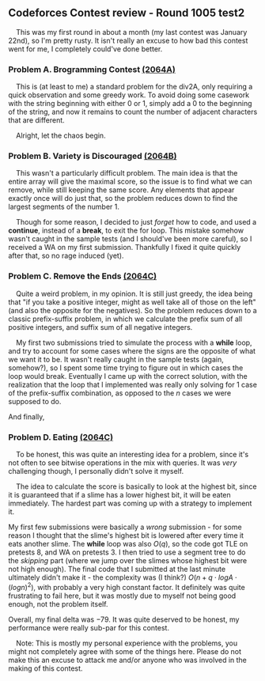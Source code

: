 ## Codeforces Contest review - Round 1005 test2

&nbsp;&nbsp;&nbsp;&nbsp;This was my first round in about a month \(my last contest was January 22nd\), so I'm pretty rusty. It isn't really an excuse to how bad this contest went for me, I completely could've done better.

### Problem A. Brogramming Contest [\(2064A\)](https://codeforces.com/contest/2064/problem/A)
&nbsp;&nbsp;&nbsp;&nbsp;This is (at least to me) a standard problem for the div2A, only requiring a quick observation and some greedy work. To avoid doing some casework with the string beginning with either $0$ or $1$, simply add a $0$ to the beginning of the string, and now it remains to count the number of adjacent characters that are different.

&nbsp;&nbsp;&nbsp;&nbsp;Alright, let the chaos begin.

### Problem B. Variety is Discouraged [(2064B)](https://codeforces.com/contest/2064/problem/B)

&nbsp;&nbsp;&nbsp;&nbsp;This wasn't a particularly difficult problem. The main idea is that the entire array will give the maximal score, so the issue is to find what we can remove, while still keeping the same score. Any elements that appear exactly once will do just that, so the problem reduces down to find the largest segments of the number $1$.

&nbsp;&nbsp;&nbsp;&nbsp;Though for some reason, I decided to just *forget* how to code, and used a **continue**, instead of a **break**, to exit the for loop. This mistake somehow wasn't caught in the sample tests (and I should've been more careful), so I received a WA on my first submission. Thankfully I fixed it quite quickly after that, so no rage induced (yet).

### Problem C. Remove the Ends [(2064C)](https://codeforces.com/contest/2064/problem/C)
&nbsp;&nbsp;&nbsp;&nbsp;Quite a weird problem, in my opinion. It is still just greedy, the idea being that "if you take a positive integer, might as well take all of those on the left" (and also the opposite for the negatives). So the problem reduces down to a classic prefix-suffix problem, in which we calculate the prefix sum of all positive integers, and suffix sum of all negative integers.

&nbsp;&nbsp;&nbsp;&nbsp;My first two submissions tried to simulate the process with a **while** loop, and try to account for some cases where the signs are the opposite of what we want it to be. It wasn't really caught in the sample tests (again, somehow?), so I spent some time trying to figure out in which cases the loop would break. Eventually I came up with the correct solution, with the realization that the loop that I implemented was really only solving for $1$ case of the prefix-suffix combination, as opposed to the $n$ cases we were supposed to do.

And finally,
### Problem D. Eating [(2064C)](https://codeforces.com/contest/2064/problem/D)
&nbsp;&nbsp;&nbsp;&nbsp;To be honest, this was quite an interesting idea for a problem, since it's not often to see bitwise operations in the mix with queries. It was *very* challenging though, I personally didn't solve it myself.

&nbsp;&nbsp;&nbsp;&nbsp;The idea to calculate the score is basically to look at the highest bit, since it is guaranteed that if a slime has a lower highest bit, it will be eaten immediately. The hardest part was coming up with a strategy to implement it.

My first few submissions were basically a *wrong* submission - for some reason I thought that the slime's highest bit is lowered after every time it eats another slime. The **while** loop was also $O(q)$, so the code got TLE on pretests $8$, and WA on pretests $3$. I then tried to use a segment tree to do the *skipping* part (where we jump over the slimes whose highest bit were not high enough). The final code that I submitted at the last minute ultimately didn't make it - the complexity was (I think?) $O(n + q \cdot log A \cdot (log n)^2)$, with probably a very high constant factor. It definitely was quite frustrating to fail here, but it was mostly due to myself not being good enough, not the problem itself.

Overall, my final delta was $-79$. It was quite deserved to be honest, my performance were really sub-par for this contest.

&nbsp;&nbsp;&nbsp;&nbsp;Note: This is mostly my personal experience with the problems, you might not completely agree with some of the things here. Please do not make this an excuse to attack me and/or anyone who was involved in the making of this contest.
